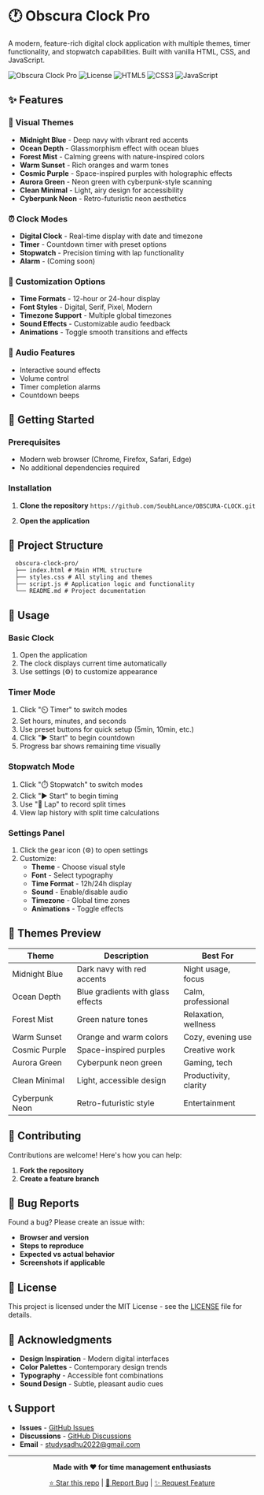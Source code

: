 # 🕐 Obscura Clock Pro

A modern, feature-rich digital clock application with multiple themes, timer functionality, and stopwatch capabilities. Built with vanilla HTML, CSS, and JavaScript.

![Obscura Clock Pro](https://img.shields.io/badge/Version-1.0.0-blue.svg)
![License](https://img.shields.io/badge/License-MIT-green.svg)
![HTML5](https://img.shields.io/badge/HTML5-E34F26?logo=html5&logoColor=white)
![CSS3](https://img.shields.io/badge/CSS3-1572B6?logo=css3&logoColor=white)
![JavaScript](https://img.shields.io/badge/JavaScript-F7DF1E?logo=javascript&logoColor=black)

## ✨ Features

### 🎨 **Visual Themes**
- **Midnight Blue** - Deep navy with vibrant red accents
- **Ocean Depth** - Glassmorphism effect with ocean blues
- **Forest Mist** - Calming greens with nature-inspired colors
- **Warm Sunset** - Rich oranges and warm tones
- **Cosmic Purple** - Space-inspired purples with holographic effects
- **Aurora Green** - Neon green with cyberpunk-style scanning
- **Clean Minimal** - Light, airy design for accessibility
- **Cyberpunk Neon** - Retro-futuristic neon aesthetics

### ⏰ **Clock Modes**
- **Digital Clock** - Real-time display with date and timezone
- **Timer** - Countdown timer with preset options
- **Stopwatch** - Precision timing with lap functionality
- **Alarm** - (Coming soon)

### 🔧 **Customization Options**
- **Time Formats** - 12-hour or 24-hour display
- **Font Styles** - Digital, Serif, Pixel, Modern
- **Timezone Support** - Multiple global timezones
- **Sound Effects** - Customizable audio feedback
- **Animations** - Toggle smooth transitions and effects

### 🎵 **Audio Features**
- Interactive sound effects
- Volume control
- Timer completion alarms
- Countdown beeps

## 🚀 Getting Started

### Prerequisites
- Modern web browser (Chrome, Firefox, Safari, Edge)
- No additional dependencies required

### Installation

1. **Clone the repository**
   ```https://github.com/SoubhLance/OBSCURA-CLOCK.git```

2. **Open the application**


## 📁 Project Structure
```
  obscura-clock-pro/
  ├── index.html # Main HTML structure
  ├── styles.css # All styling and themes
  ├── script.js # Application logic and functionality
  └── README.md # Project documentation
```


## 🎯 Usage

### Basic Clock
1. Open the application
2. The clock displays current time automatically
3. Use settings (⚙️) to customize appearance

### Timer Mode
1. Click "⏲️ Timer" to switch modes
2. Set hours, minutes, and seconds
3. Use preset buttons for quick setup (5min, 10min, etc.)
4. Click "▶️ Start" to begin countdown
5. Progress bar shows remaining time visually

### Stopwatch Mode
1. Click "⏱️ Stopwatch" to switch modes
2. Click "▶️ Start" to begin timing
3. Use "📍 Lap" to record split times
4. View lap history with split time calculations

### Settings Panel
1. Click the gear icon (⚙️) to open settings
2. Customize:
   - **Theme** - Choose visual style
   - **Font** - Select typography
   - **Time Format** - 12h/24h display
   - **Sound** - Enable/disable audio
   - **Timezone** - Global time zones
   - **Animations** - Toggle effects

## 🎨 Themes Preview

| Theme | Description | Best For |
|-------|-------------|----------|
| Midnight Blue | Dark navy with red accents | Night usage, focus |
| Ocean Depth | Blue gradients with glass effects | Calm, professional |
| Forest Mist | Green nature tones | Relaxation, wellness |
| Warm Sunset | Orange and warm colors | Cozy, evening use |
| Cosmic Purple | Space-inspired purples | Creative work |
| Aurora Green | Cyberpunk neon green | Gaming, tech |
| Clean Minimal | Light, accessible design | Productivity, clarity |
| Cyberpunk Neon | Retro-futuristic style | Entertainment |


## 🤝 Contributing

Contributions are welcome! Here's how you can help:

1. **Fork the repository**
2. **Create a feature branch**


## 🐛 Bug Reports

Found a bug? Please create an issue with:
- **Browser and version**
- **Steps to reproduce**
- **Expected vs actual behavior**
- **Screenshots if applicable**

## 📄 License

This project is licensed under the MIT License - see the [LICENSE](LICENSE) file for details.

## 🙏 Acknowledgments

- **Design Inspiration** - Modern digital interfaces
- **Color Palettes** - Contemporary design trends
- **Typography** - Accessible font combinations
- **Sound Design** - Subtle, pleasant audio cues

## 📞 Support

- **Issues** - [GitHub Issues](https://github.com/soubhlance/obscura-clock-pro/issues)
- **Discussions** - [GitHub Discussions](https://github.com/soubhlance/obscura-clock-pro/discussions)
- **Email** - studysadhu2022@gmail.com

---

<div align="center">

**Made with ❤️ for time management enthusiasts**

[⭐ Star this repo](https://github.com/SoubhLance/OBSCURA-CLOCK/edit/main/README.md) | [🐛 Report Bug]([https://github.com/yourusername/obscura-clock-pro/issues](https://github.com/SoubhLance/OBSCURA-CLOCK/edit/main/README.md)) | [✨ Request Feature]([https://github.com/yourusername/obscura-clock-pro/issues](https://github.com/SoubhLance/OBSCURA-CLOCK/edit/main/README.md))

</div>

